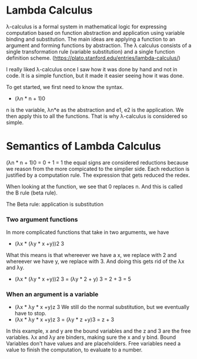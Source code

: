 # Lambda Calculus 

λ-calculus is a formal system in mathematical logic for expressing computation based on function abstraction and application using variable binding and substitution. The main ideas are applying a function to an argument and forming functions by abstraction. The λ calculus consists of a single transformation rule (variable substitution) and a single function definition scheme. (https://plato.stanford.edu/entries/lambda-calculus/)

I really liked λ-calculus once I saw how it was done by hand and not in code. It is a simple function, but it made it easier seeing how it was done. 

To get started, we first need to know the syntax. 
  * (λn * n + 1)0 
 
n is the variable, λn*e as the abstraction and e1, e2 is the application. 
We then apply this to all the functions. That is why λ-calculus is considered so simple. 

# Semantics of Lambda Calculus 

(λn * n + 1)0 = 0 + 1 = 1
the equal signs are considered reductions because we reason from the more compicated to the simplier side. 
Each reduction is justified by a computation rule. 
The expression that gets reduced the redex. 

When looking at the function, we see that 0 replaces n. And this is called the B rule (beta rule). 

The Beta rule: application is substitution 

### Two argument functions
In more complicated functions that take in two arguments, we have 
  * (λx * (λy * x +y))2 3
  
What this means is that whereever we have a x, we replace with 2 and whereever we have y, we replace with 3. And doing this gets rid of the λx and λy. 
  * (λx * (λy * x +y))2 3 = (λy * 2 + y) 3 = 2 + 3 = 5
  
### When an argument is a variable
  * (λx * λy * x +y)z 3
We still do the normal substitution, but we eventually have to stop. 
  * (λx * λy * x +y)z 3 = (λy * z +y)3 = z + 3
  
  In this example, x and y are the bound variables and the z and 3 are the free variables. λx and λy are binders, making sure the x and y bind. Bound Variables don't have values and are placeholders. Free variables need a value to finish the computation, to evaluate to a number. 





